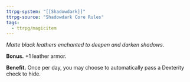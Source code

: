 ```yaml
---
ttrpg-system: "[[Shadowdark]]"
ttrpg-source: "Shadowdark Core Rules"
tags:
  - ttrpg/magicitem
---
```

*Matte black leathers enchanted to deepen and darken shadows.*

**Bonus.** +1 leather armor. 

**Benefit.** Once per day, you may choose to automatically pass a Dexterity check to hide.
